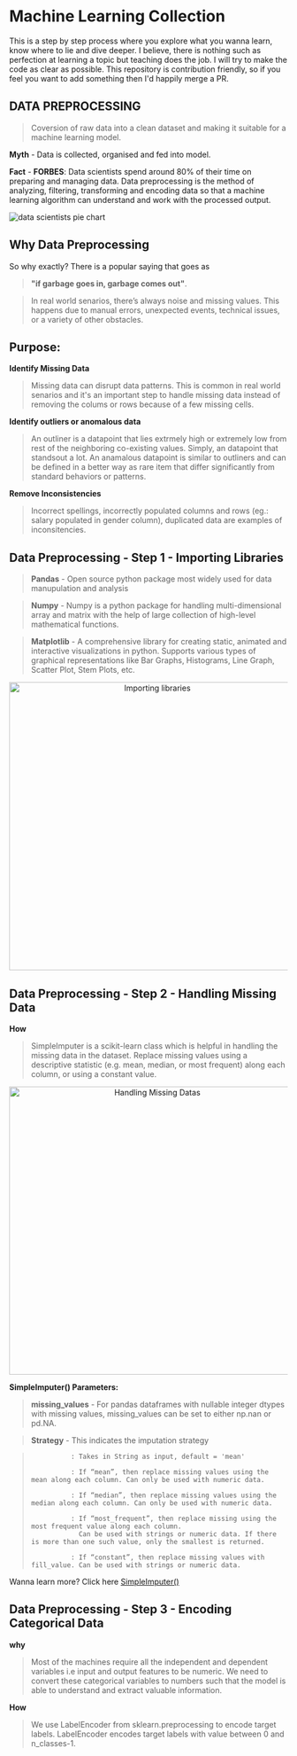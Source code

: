 # Machine Learning Collection

This is a step by step process where you explore what you wanna learn, know where to lie and dive deeper. I believe, there is nothing such as perfection at learning 
a topic but teaching does the job. I will try to make the code as clear as possible. This repository is contribution friendly, so if you feel you want to add something 
then I'd happily merge a PR.

## DATA PREPROCESSING
>Coversion of raw data into a clean dataset and making it suitable for a machine learning model. 

**Myth** - Data is collected, organised and fed into model.

**Fact** - **FORBES**: Data scientists spend around 80% of their time on preparing and managing data. Data preprocessing is the method of analyzing, filtering, transforming and encoding data so that a machine learning algorithm can understand and work with the processed output.

![data scientists pie chart](https://user-images.githubusercontent.com/71865643/187874766-d8560679-42af-4c11-9a73-8c7c33e8523b.jpg)

## Why Data Preprocessing

So why exactly? There is a popular saying that goes as 
> **"if garbage goes in, garbage comes out"**. 

>In real world senarios, there’s always noise and missing values. This happens due to manual errors, unexpected events, technical issues, or a variety of other obstacles.

## Purpose:

**Identify Missing Data** 

> Missing data can disrupt data patterns. This is common in real world senarios and it's an important step to handle missing data instead of removing the colums or rows because of a few missing cells.

**Identify outliers or anomalous data** 

>  An outliner is a datapoint that lies extrmely high or extremely low from rest of the neighboring co-existing values. Simply, an datapoint that standsout a lot. An anamalous datapoint is similar to outliners and can be defined in a better way as rare item that differ significantly from standard behaviors or patterns.

**Remove Inconsistencies** 

>  Incorrect spellings, incorrectly populated columns and rows (eg.: salary populated in gender column), duplicated data are examples of inconsitencies.

## Data Preprocessing - Step 1 - Importing Libraries

> **Pandas** - Open source python package most widely used for data manupulation and analysis

> **Numpy** - Numpy is a python package for handling multi-dimensional array and matrix with the help of large collection of high-level mathematical functions.

> **Matplotlib** - A comprehensive library for creating static, animated and interactive visualizations in python. Supports various types of graphical representations like Bar Graphs, Histograms, Line Graph, Scatter Plot, Stem Plots, etc.


<p align="center">
<img width="520" alt="Importing libraries" src="https://user-images.githubusercontent.com/71865643/187871198-eb8c90bf-8cd8-42df-9a91-0d92d3db8e10.png"></p>


## Data Preprocessing - Step 2 - Handling Missing Data

**How**
> SimpleImputer is a scikit-learn class which is helpful in handling the missing data in the dataset. Replace missing values using a descriptive statistic (e.g. mean, median, or most frequent) along each column, or using a constant value.

<p align='center'><img width="520" alt="Handling Missing Datas" src="https://user-images.githubusercontent.com/71865643/187905086-09ac03a1-ea51-4538-857a-3f7ffa082150.png"></p>

**SimpleImputer() Parameters:**

> **missing_values** - For pandas dataframes with nullable integer dtypes with missing values, missing_values can be set to either np.nan or pd.NA.

> **Strategy**       - This indicates the imputation strategy

>               : Takes in String as input, default = 'mean' 
>           
>               : If “mean”, then replace missing values using the mean along each column. Can only be used with numeric data.
>               
>               : If “median”, then replace missing values using the median along each column. Can only be used with numeric data.
>               
>               : If “most_frequent”, then replace missing using the most frequent value along each column. 
>                 Can be used with strings or numeric data. If there is more than one such value, only the smallest is returned.
>               
>               : If “constant”, then replace missing values with fill_value. Can be used with strings or numeric data. 

Wanna learn more? Click here [SimpleImputer()](https://scikit-learn.org/stable/modules/generated/sklearn.impute.SimpleImputer.html)

## Data Preprocessing - Step 3 - Encoding Categorical Data

**why**
> Most of the machines require all the independent and dependent variables i.e input and output features to be numeric. We need to convert these categorical variables to numbers such that the model is able to understand and extract valuable information.

**How**
> We use LabelEncoder from sklearn.preprocessing to encode target labels. LabelEncoder encodes target labels with value between 0 and n_classes-1.




